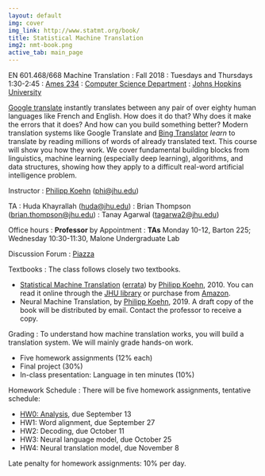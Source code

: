 ```yaml
---
layout: default
img: cover
img_link: http://www.statmt.org/book/
title: Statistical Machine Translation
img2: nmt-book.png
active_tab: main_page 
---
```


EN 601.468/668 Machine Translation
: Fall 2018
: Tuesdays and Thursdays 1:30-2:45
: [Ames 234](http://webapps.jhu.edu/jhuniverse/information_about_hopkins/visitor_information/how_to_get_here/homewood_campus/pdf/homewood_campus_map.pdf)
: [Computer Science Department](http://www.cs.jhu.edu/)
: [Johns Hopkins University](http://www.jhu.edu/)

[Google translate](http://translate.google.com/) instantly
translates between any pair of over eighty human languages 
like French and English. How does it do that? Why does it 
make the errors that it does? And how can you build something 
better? Modern translation systems like Google Translate and 
[Bing Translator](http://www.microsofttranslator.com/)
*learn* to translate by reading millions of words of already 
translated text. This course will show you how they work. 
We cover fundamental building blocks from linguistics, 
machine learning (especially deep learning), algorithms, and data structures, 
showing how they apply to a difficult
real-word artificial intelligence problem.


Instructor
: [Philipp Koehn](http://www.cs.jhu.edu/~phi/) (<phi@jhu.edu>)

TA
: Huda Khayrallah (<huda@jhu.edu>)
: Brian Thompson (brian.thompson@jhu.edu)
: Tanay Agarwal (tagarwa2@jhu.edu)

Office hours
: **Professor** by Appointment
: **TAs** Monday 10-12, Barton 225; Wednesday 10:30-11:30, Malone Undergraduate Lab

Discussion Forum
: [Piazza](http://piazza.com/jhu/fall2018/en601468/home)

Textbooks
: The class follows closely two textbooks.
* [Statistical Machine Translation](http://www.statmt.org/book/) (<a href="http://statmt.org/book/errata.html">errata</a>) 
by [Philipp Koehn](http://www.cs.jhu.edu/~phi/), 2010.
You can read it online through the <a href="https://catalyst.library.jhu.edu/catalog/bib_3522360">JHU library</a> or 
purchase from <a href="http://www.amazon.com/Statistical-Machine-Translation-Philipp-Koehn/dp/0521874157">Amazon</a>.
* Neural Machine Translation, by [Philipp Koehn](http://www.cs.jhu.edu/~phi/), 2019. A draft copy of the book will be distributed by email. Contact the professor to receive a copy.

Grading
: To understand how machine translation works, you will build a translation system.
We will mainly grade hands-on work.

* Five homework assignments (12% each)
* Final project (30%)
* In-class presentation: Language in ten minutes (10%)

Homework Schedule
: There will be five homework assignments, tentative schedule:
* [HW0: Analysis](hw0.html), due September 13
* HW1: Word alignment, due September 27
* HW2: Decoding, due October 11
* HW3: Neural language model, due October 25
* HW4: Neural translation model, due November 8

Late penalty for homework assignments: 10% per day.
